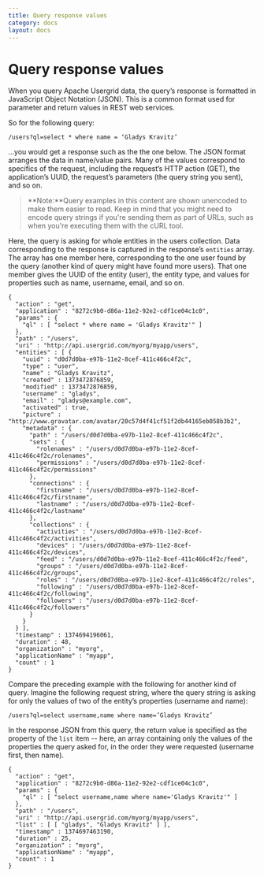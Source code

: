 ```yaml
---
title: Query response values
category: docs
layout: docs
---
```


Query response values
=====================

When you query Apache Usergrid data, the query’s response is formatted in
JavaScript Object Notation (JSON). This is a common format used for
parameter and return values in REST web services.

So for the following query:

    /users?ql=select * where name = ‘Gladys Kravitz’

...you would get a response such as the the one below. The JSON format
arranges the data in name/value pairs. Many of the values correspond to
specifics of the request, including the request’s HTTP action (GET), the
application’s UUID, the request’s parameters (the query string you
sent), and so on.

> **Note:**Query examples in this content are shown unencoded to make
> them easier to read. Keep in mind that you might need to encode query
> strings if you're sending them as part of URLs, such as when you're
> executing them with the cURL tool.

Here, the query is asking for whole entities in the users collection.
Data corresponding to the response is captured in the response’s
`entities` array. The array has one member here, corresponding to the
one user found by the query (another kind of query might have found more
users). That one member gives the UUID of the entity (user), the entity
type, and values for properties such as name, username, email, and so
on.

    {
      "action" : "get",
      "application" : "8272c9b0-d86a-11e2-92e2-cdf1ce04c1c0",
      "params" : {
        "ql" : [ "select * where name = 'Gladys Kravitz'" ]
      },
      "path" : "/users",
      "uri" : "http://api.usergrid.com/myorg/myapp/users",
      "entities" : [ {
        "uuid" : "d0d7d0ba-e97b-11e2-8cef-411c466c4f2c",
        "type" : "user",
        "name" : "Gladys Kravitz",
        "created" : 1373472876859,
        "modified" : 1373472876859,
        "username" : "gladys",
        "email" : "gladys@example.com",
        "activated" : true,
        "picture" : "http://www.gravatar.com/avatar/20c57d4f41cf51f2db44165eb058b3b2",
        "metadata" : {
          "path" : "/users/d0d7d0ba-e97b-11e2-8cef-411c466c4f2c",
          "sets" : {
            "rolenames" : "/users/d0d7d0ba-e97b-11e2-8cef-411c466c4f2c/rolenames",
            "permissions" : "/users/d0d7d0ba-e97b-11e2-8cef-411c466c4f2c/permissions"
          },
          "connections" : {
            "firstname" : "/users/d0d7d0ba-e97b-11e2-8cef-411c466c4f2c/firstname",
            "lastname" : "/users/d0d7d0ba-e97b-11e2-8cef-411c466c4f2c/lastname"
          },
          "collections" : {
            "activities" : "/users/d0d7d0ba-e97b-11e2-8cef-411c466c4f2c/activities",
            "devices" : "/users/d0d7d0ba-e97b-11e2-8cef-411c466c4f2c/devices",
            "feed" : "/users/d0d7d0ba-e97b-11e2-8cef-411c466c4f2c/feed",
            "groups" : "/users/d0d7d0ba-e97b-11e2-8cef-411c466c4f2c/groups",
            "roles" : "/users/d0d7d0ba-e97b-11e2-8cef-411c466c4f2c/roles",
            "following" : "/users/d0d7d0ba-e97b-11e2-8cef-411c466c4f2c/following",
            "followers" : "/users/d0d7d0ba-e97b-11e2-8cef-411c466c4f2c/followers"
          }
        }
      } ],
      "timestamp" : 1374694196061,
      "duration" : 48,
      "organization" : "myorg",
      "applicationName" : "myapp",
      "count" : 1
    }

Compare the preceding example with the following for another kind of
query. Imagine the following request string, where the query string is
asking for only the values of two of the entity’s properties (username
and name):

    /users?ql=select username,name where name=’Gladys Kravitz’

In the response JSON from this query, the return value is specified as
the property of the `list` item -- here, an array containing only the
values of the properties the query asked for, in the order they were
requested (username first, then name).

    {
      "action" : "get",
      "application" : "8272c9b0-d86a-11e2-92e2-cdf1ce04c1c0",
      "params" : {
        "ql" : [ "select username,name where name='Gladys Kravitz'" ]
      },
      "path" : "/users",
      "uri" : "http://api.usergrid.com/myorg/myapp/users",
      "list" : [ [ "gladys", "Gladys Kravitz" ] ],
      "timestamp" : 1374697463190,
      "duration" : 25,
      "organization" : "myorg",
      "applicationName" : "myapp",
      "count" : 1
    }
